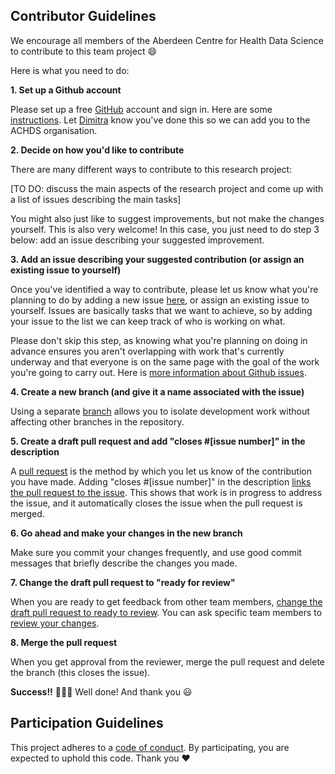 ## Contributor Guidelines

We encourage all members of the Aberdeen Centre for Health Data Science to contribute to this team project :smile:

Here is what you need to do:

**1. Set up a Github account**

Please set up a free [GitHub](https://github.com/) account and sign in. Here are some [instructions](https://help.github.com/articles/signing-up-for-a-new-github-account). Let [Dimitra](https://github.com/dblana) know you've done this so we can add you to the ACHDS organisation.

**2. Decide on how you'd like to contribute**

There are many different ways to contribute to this research project:

[TO DO: discuss the main aspects of the research project and come up with a list of issues describing the main tasks]

You might also just like to suggest improvements, but not make the changes yourself. This is also very welcome! In this case, you just need to do step 3 below: add an issue describing your suggested improvement.

**3. Add an issue describing your suggested contribution (or assign an existing issue to yourself)**

Once you've identified a way to contribute, please let us know what you're planning to do by adding a new issue [here](https://github.com/AbdnCHDS/covid-social-distancing/issues), or assign an existing issue to yourself. Issues are basically tasks that we want to achieve, so by adding your issue to the list we can keep track of who is working on what.

Please don't skip this step, as knowing what you're planning on doing in advance ensures you aren't overlapping with work that's currently underway and that everyone is on the same page with the goal of the work you're going to carry out. Here is [more information about Github issues](https://docs.github.com/en/github/managing-your-work-on-github/managing-your-work-with-issues).

**4. Create a new branch (and give it a name associated with the issue)**

Using a separate [branch](https://docs.github.com/en/github/collaborating-with-issues-and-pull-requests/about-branches) allows you to isolate development work without affecting other branches in the repository.

**5. Create a draft pull request and add "closes #[issue number]" in the description**

A [pull request](https://help.github.com/en/articles/proposing-changes-to-your-work-with-pull-requests) is the method by which you let us know of the contribution you have made. Adding "closes #[issue number]" in the description [links the pull request to the issue](https://docs.github.com/en/github/managing-your-work-on-github/linking-a-pull-request-to-an-issue#linking-a-pull-request-to-an-issue-using-a-keyword). This shows that work is in progress to address the issue, and it automatically closes the issue when the pull request is merged.

**6. Go ahead and make your changes in the new branch**

Make sure you commit your changes frequently, and use good commit messages that briefly describe the changes you made.

**7. Change the draft pull request to "ready for review"**

When you are ready to get feedback from other team members, [change the draft pull request to ready to review](https://docs.github.com/en/github/collaborating-with-issues-and-pull-requests/changing-the-stage-of-a-pull-request#marking-a-pull-request-as-ready-for-review). You can ask specific team members to [review your changes](https://docs.github.com/en/github/collaborating-with-issues-and-pull-requests/about-pull-request-reviews). 

**8. Merge the pull request**

When you get approval from the reviewer, merge the pull request and delete the branch (this closes the issue).

**Success!!** :balloon::balloon::balloon: Well done! And thank you :smiley:

## Participation Guidelines

This project adheres to a [code of conduct](Code-of-conduct.md). By participating, you are expected to uphold this code. Thank you :heart:
